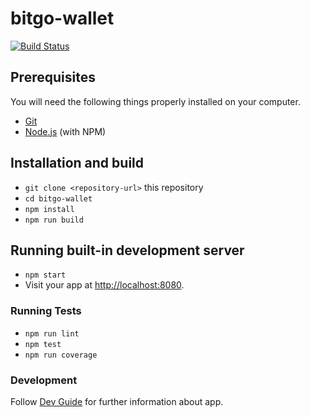 # bitgo-wallet

[![Build Status](https://travis-ci.org/summerisgone/bitgo-wallet.svg?branch=react)](https://travis-ci.org/summerisgone/bitgo-wallet)


## Prerequisites

You will need the following things properly installed on your computer.

* [Git](https://git-scm.com/)
* [Node.js](https://nodejs.org/) (with NPM)


## Installation and build

* `git clone <repository-url>` this repository
* `cd bitgo-wallet`
* `npm install`
* `npm run build`

## Running built-in development server

* `npm start`
* Visit your app at [http://localhost:8080](http://localhost:8080).

### Running Tests

* `npm run lint`
* `npm test`
* `npm run coverage`

### Development

Follow [Dev Guide](https://github.com/summerisgone/bitgo-wallet/blob/react/docs/devguide.md) for further information about app.

